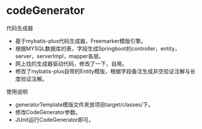 # codeGenerator
代码生成器

- 基于mybatis-plus代码生成器，Freemarker模版引擎。
- 根据MYSQL数据库的表，字段生成Springboot的controller，entity，server，serverImpl，mapper各层。
- 网上找的生成器驱动代码，修改了一下，自用。
- 修改了mybatis-plus自带的Entity模版，根据字段备注生成非空验证注解与长度验证注解。

使用说明

- generatorTemplate模版文件夹放项目target/classes/下。    
- 修改CodeGenerator参数。
- JUnit运行CodeGenerator即可。  
 
